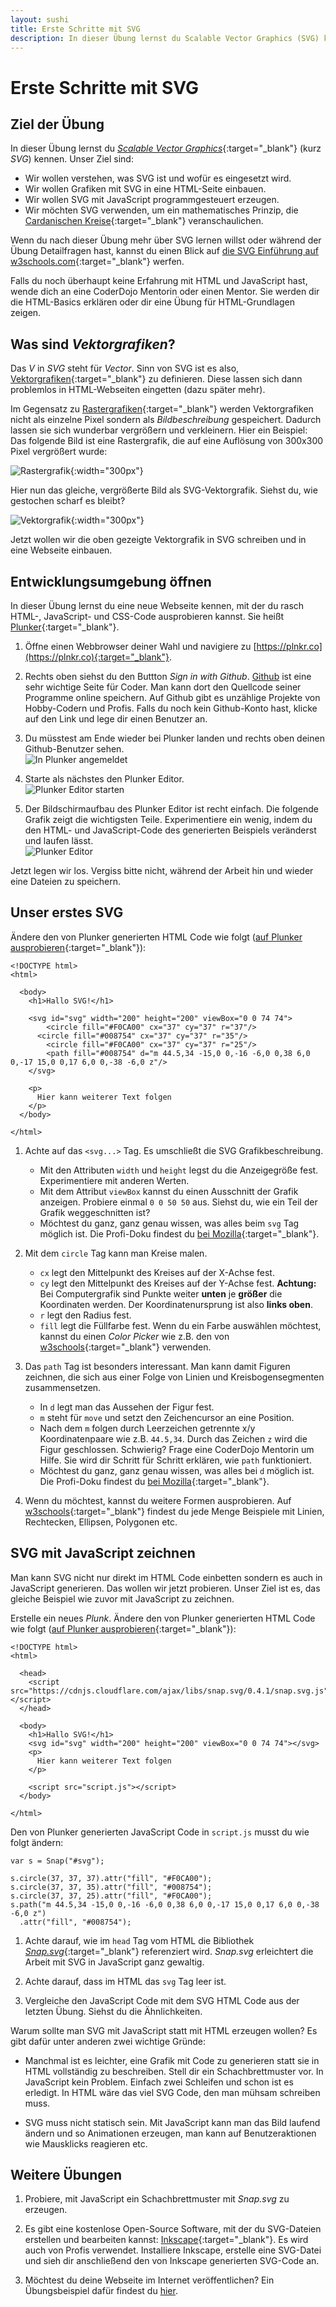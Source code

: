 ```yaml
---
layout: sushi
title: Erste Schritte mit SVG
description: In dieser Übung lernst du Scalable Vector Graphics (SVG) kennen.
---
```


# Erste Schritte mit SVG

## Ziel der Übung

In dieser Übung lernst du [*Scalable Vector Graphics*](https://de.wikipedia.org/wiki/Scalable_Vector_Graphics){:target="_blank"} (kurz *SVG*) kennen. Unser Ziel sind:

* Wir wollen verstehen, was SVG ist und wofür es eingesetzt wird.
* Wir wollen Grafiken mit SVG in eine HTML-Seite einbauen.
* Wir wollen SVG mit JavaScript programmgesteuert erzeugen.
* Wir möchten SVG verwenden, um ein mathematisches Prinzip, die [Cardanischen Kreise](https://de.wikipedia.org/wiki/Cardanische_Kreise){:target="_blank"} veranschaulichen.

Wenn du nach dieser Übung mehr über SVG lernen willst oder während der Übung Detailfragen hast, kannst du einen Blick auf [die SVG Einführung auf w3schools.com](http://www.w3schools.com/svg/){:target="_blank"} werfen.

Falls du noch überhaupt keine Erfahrung mit HTML und JavaScript hast, wende dich an eine CoderDojo Mentorin oder einen Mentor. Sie werden dir die HTML-Basics erklären oder dir eine Übung für HTML-Grundlagen zeigen.


## Was sind *Vektorgrafiken*?

Das *V* in *SVG* steht für *Vector*. Sinn von SVG ist es also, [Vektorgrafiken](https://de.wikipedia.org/wiki/Vektorgrafik){:target="_blank"} zu definieren. Diese lassen sich dann problemlos in HTML-Webseiten eingetten (dazu später mehr).

Im Gegensatz zu [Rastergrafiken](https://de.wikipedia.org/wiki/Rastergrafik){:target="_blank"} werden Vektorgrafiken nicht als einzelne Pixel sondern als *Bildbeschreibung* gespeichert. Dadurch lassen sie sich wunderbar vergrößern und verkleinern. Hier ein Beispiel: Das folgende Bild ist eine Rastergrafik, die auf eine Auflösung von 300x300 Pixel vergrößert wurde:

![Rastergrafik](https://upload.wikimedia.org/wikipedia/commons/1/13/Zeichen_224_20px.png){:width="300px"}

Hier nun das gleiche, vergrößerte Bild als SVG-Vektorgrafik. Siehst du, wie gestochen scharf es bleibt?

![Vektorgrafik](https://upload.wikimedia.org/wikipedia/commons/e/e5/Zeichen_224.svg){:width="300px"}

Jetzt wollen wir die oben gezeigte Vektorgrafik in SVG schreiben und in eine Webseite einbauen.


## Entwicklungsumgebung öffnen

In dieser Übung lernst du eine neue Webseite kennen, mit der du rasch HTML-, JavaScript- und CSS-Code ausprobieren kannst. Sie heißt [Plunker](https://plnkr.co){:target="_blank"}.

1. Öffne einen Webbrowser deiner Wahl und navigiere zu [https://plnkr.co](https://plnkr.co){:target="_blank"}.

1. Rechts oben siehst du den Buttton *Sign in with Github*. [Github](https://github.com/) ist eine sehr wichtige Seite für Coder. Man kann dort den Quellcode seiner Programme online speichern. Auf Github gibt es unzählige Projekte von Hobby-Codern und Profis. Falls du noch kein Github-Konto hast, klicke auf den Link und lege dir einen Benutzer an.

1. Du müsstest am Ende wieder bei Plunker landen und rechts oben deinen Github-Benutzer sehen.<br/>
![In Plunker angemeldet](erste-schritte-mit-svg/plunker-login.png)

1. Starte als nächstes den Plunker Editor.<br/>
![Plunker Editor starten](erste-schritte-mit-svg/start-plunker-editor.png)

1. Der Bildschirmaufbau des Plunker Editor ist recht einfach. Die folgende Grafik zeigt die wichtigsten Teile. Experimentiere ein wenig, indem du den HTML- und JavaScript-Code des generierten Beispiels veränderst und laufen lässt.<br/>
![Plunker Editor](erste-schritte-mit-svg/plunker-ui.png)

Jetzt legen wir los. Vergiss bitte nicht, während der Arbeit hin und wieder eine Dateien zu speichern.


## Unser erstes SVG

Ändere den von Plunker generierten HTML Code wie folgt ([auf Plunker ausprobieren](https://embed.plnkr.co/bW70b0/){:target="_blank"}):

```
<!DOCTYPE html>
<html>

  <body>
    <h1>Hallo SVG!</h1>
    
    <svg id="svg" width="200" height="200" viewBox="0 0 74 74">
	    <circle fill="#F0CA00" cx="37" cy="37" r="37"/> 
      <circle fill="#008754" cx="37" cy="37" r="35"/> 
	    <circle fill="#F0CA00" cx="37" cy="37" r="25"/> 
    	<path fill="#008754" d="m 44.5,34 -15,0 0,-16 -6,0 0,38 6,0 0,-17 15,0 0,17 6,0 0,-38 -6,0 z"/>
    </svg>
    
    <p>
      Hier kann weiterer Text folgen
    </p>
  </body>

</html>
```

1. Achte auf das `<svg...>` Tag. Es umschließt die SVG Grafikbeschreibung.
   * Mit den Attributen `width` und `height` legst du die Anzeigegröße fest. Experimentiere mit anderen Werten.
   * Mit dem Attribut `viewBox` kannst du einen Ausschnitt der Grafik anzeigen. Probiere einmal `0 0 50 50` aus. Siehst du, wie ein Teil der Grafik weggeschnitten ist?
   * Möchtest du ganz, ganz genau wissen, was alles beim `svg` Tag möglich ist. Die Profi-Doku findest du [bei Mozilla](https://developer.mozilla.org/en-US/docs/Web/SVG/Attribute){:target="_blank"}.

1. Mit dem `circle` Tag kann man Kreise malen.
   * `cx` legt den Mittelpunkt des Kreises auf der X-Achse fest.
   * `cy` legt den Mittelpunkt des Kreises auf der Y-Achse fest. **Achtung:** Bei Computergrafik sind Punkte weiter **unten** je **größer** die Koordinaten werden. Der Koordinatenursprung ist also **links oben**.
   * `r` legt den Radius fest.
   * `fill` legt die Füllfarbe fest. Wenn du ein Farbe auswählen möchtest, kannst du einen *Color Picker* wie z.B. den von [w3schools](http://www.w3schools.com/colors/colors_picker.asp){:target="_blank"} verwenden.

1. Das `path` Tag ist besonders interessant. Man kann damit Figuren zeichnen, die sich aus einer Folge von Linien und Kreisbogensegmenten zusammensetzen.
   * In `d` legt man das Aussehen der Figur fest.
   * `m` steht für `move` und setzt den Zeichencursor an eine Position.
   * Nach dem `m` folgen durch Leerzeichen getrennte x/y Koordinatenpaare wie z.B. `44.5,34`. Durch das Zeichen `z` wird die Figur geschlossen. Schwierig? Frage eine CoderDojo Mentorin um Hilfe. Sie wird dir Schritt für Schritt erklären, wie `path` funktioniert.
   * Möchtest du ganz, ganz genau wissen, was alles bei `d` möglich ist. Die Profi-Doku findest du [bei Mozilla](https://developer.mozilla.org/en-US/docs/Web/SVG/Attribute/d){:target="_blank"}.        

1. Wenn du möchtest, kannst du weitere Formen ausprobieren. Auf [w3schools](http://www.w3schools.com/svg/svg_examples.asp){:target="_blank"} findest du jede Menge Beispiele mit Linien, Rechtecken, Ellipsen, Polygonen etc.


## SVG mit JavaScript zeichnen

Man kann SVG nicht nur direkt im HTML Code einbetten sondern es auch in JavaScript generieren. Das wollen wir jetzt probieren. Unser Ziel ist es, das gleiche Beispiel wie zuvor mit JavaScript zu zeichnen.

Erstelle ein neues *Plunk*. Ändere den von Plunker generierten HTML Code wie folgt ([auf Plunker ausprobieren](https://embed.plnkr.co/YVS3vdrWjHlQuXA08o6l/){:target="_blank"}):

```
<!DOCTYPE html>
<html>

  <head>
    <script src="https://cdnjs.cloudflare.com/ajax/libs/snap.svg/0.4.1/snap.svg.js"></script>
  </head>

  <body>
    <h1>Hallo SVG!</h1>
    <svg id="svg" width="200" height="200" viewBox="0 0 74 74"></svg>
    <p>
      Hier kann weiterer Text folgen
    </p>

    <script src="script.js"></script>
  </body>

</html>
```

Den von Plunker generierten JavaScript Code in `script.js` musst du wie folgt ändern:

```
var s = Snap("#svg");

s.circle(37, 37, 37).attr("fill", "#F0CA00");
s.circle(37, 37, 35).attr("fill", "#008754");
s.circle(37, 37, 25).attr("fill", "#F0CA00");
s.path("m 44.5,34 -15,0 0,-16 -6,0 0,38 6,0 0,-17 15,0 0,17 6,0 0,-38 -6,0 z")
  .attr("fill", "#008754");
```

1. Achte darauf, wie im `head` Tag vom HTML die Bibliothek [*Snap.svg*](http://snapsvg.io/){:target="_blank"} referenziert wird. *Snap.svg* erleichtert die Arbeit mit SVG in JavaScript ganz gewaltig.

1. Achte darauf, dass im HTML das `svg` Tag leer ist.

1. Vergleiche den JavaScript Code mit dem SVG HTML Code aus der letzten Übung. Siehst du die Ähnlichkeiten.

Warum sollte man SVG mit JavaScript statt mit HTML erzeugen wollen? Es gibt dafür unter anderen zwei wichtige Gründe:

* Manchmal ist es leichter, eine Grafik mit Code zu generieren statt sie in HTML vollständig zu beschreiben. Stell dir ein Schachbrettmuster vor. In JavaScript kein Problem. Einfach zwei Schleifen und schon ist es erledigt. In HTML wäre das viel SVG Code, den man mühsam schreiben muss.

* SVG muss nicht statisch sein. Mit JavaScript kann man das Bild laufend ändern und so Animationen erzeugen, man kann auf Benutzeraktionen wie Mausklicks reagieren etc.





## Weitere Übungen

1. Probiere, mit JavaScript ein Schachbrettmuster mit *Snap.svg* zu erzeugen.

1. Es gibt eine kostenlose Open-Source Software, mit der du SVG-Dateien erstellen und bearbeiten kannst: [Inkscape](https://inkscape.org/de/){:target="_blank"}. Es wird auch von Profis verwendet. Installiere Inkscape, erstelle eine SVG-Datei und sieh dir anschließend den von Inkscape generierten SVG-Code an. 

1. Möchtest du deine Webseite im Internet veröffentlichen? Ein Übungsbeispiel dafür findest du [hier](/trainingsanleitungen/web/dreamspark-azure.html).